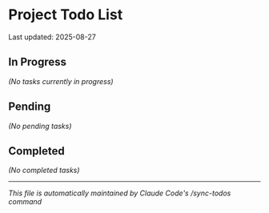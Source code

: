 # Project Todo List

Last updated: 2025-08-27

## In Progress
*(No tasks currently in progress)*

## Pending
*(No pending tasks)*

## Completed
*(No completed tasks)*

---
*This file is automatically maintained by Claude Code's /sync-todos command*